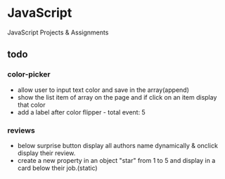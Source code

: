 # JavaScript
JavaScript Projects &amp; Assignments


## todo 
### color-picker
- allow user to input text color and save in the array(append)
- show the list item of array on the page
and if click on an item display that color
- add a label after color flipper - total event: 5


### reviews
- below surprise button display all authors name dynamically & onclick display their review.
- create a new property in an object "star" from 1 to 5 and display in a card below their job.(static)
